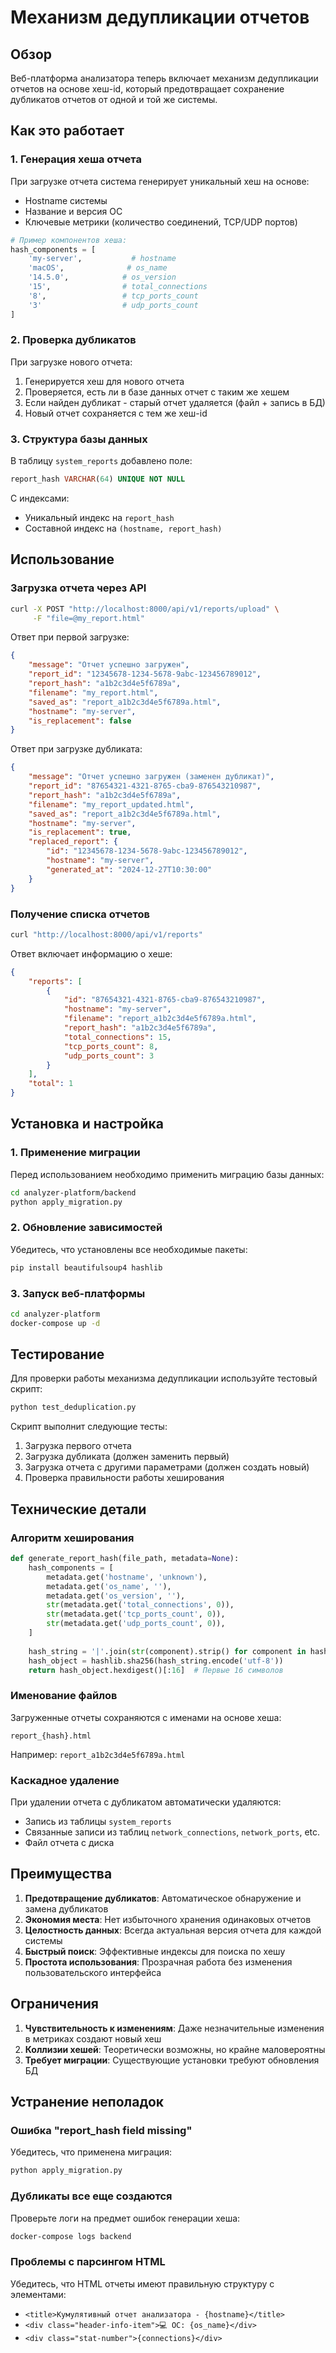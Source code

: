 # Механизм дедупликации отчетов

## Обзор

Веб-платформа анализатора теперь включает механизм дедупликации отчетов на основе хеш-id, который предотвращает сохранение дубликатов отчетов от одной и той же системы.

## Как это работает

### 1. Генерация хеша отчета

При загрузке отчета система генерирует уникальный хеш на основе:
- Hostname системы
- Название и версия ОС
- Ключевые метрики (количество соединений, TCP/UDP портов)

```python
# Пример компонентов хеша:
hash_components = [
    'my-server',           # hostname
    'macOS',              # os_name
    '14.5.0',            # os_version
    '15',                # total_connections
    '8',                 # tcp_ports_count
    '3'                  # udp_ports_count
]
```

### 2. Проверка дубликатов

При загрузке нового отчета:
1. Генерируется хеш для нового отчета
2. Проверяется, есть ли в базе данных отчет с таким же хешем
3. Если найден дубликат - старый отчет удаляется (файл + запись в БД)
4. Новый отчет сохраняется с тем же хеш-id

### 3. Структура базы данных

В таблицу `system_reports` добавлено поле:
```sql
report_hash VARCHAR(64) UNIQUE NOT NULL
```

С индексами:
- Уникальный индекс на `report_hash`
- Составной индекс на `(hostname, report_hash)`

## Использование

### Загрузка отчета через API

```bash
curl -X POST "http://localhost:8000/api/v1/reports/upload" \
     -F "file=@my_report.html"
```

Ответ при первой загрузке:
```json
{
    "message": "Отчет успешно загружен",
    "report_id": "12345678-1234-5678-9abc-123456789012",
    "report_hash": "a1b2c3d4e5f6789a",
    "filename": "my_report.html",
    "saved_as": "report_a1b2c3d4e5f6789a.html",
    "hostname": "my-server",
    "is_replacement": false
}
```

Ответ при загрузке дубликата:
```json
{
    "message": "Отчет успешно загружен (заменен дубликат)",
    "report_id": "87654321-4321-8765-cba9-876543210987",
    "report_hash": "a1b2c3d4e5f6789a",
    "filename": "my_report_updated.html",
    "saved_as": "report_a1b2c3d4e5f6789a.html",
    "hostname": "my-server",
    "is_replacement": true,
    "replaced_report": {
        "id": "12345678-1234-5678-9abc-123456789012",
        "hostname": "my-server",
        "generated_at": "2024-12-27T10:30:00"
    }
}
```

### Получение списка отчетов

```bash
curl "http://localhost:8000/api/v1/reports"
```

Ответ включает информацию о хеше:
```json
{
    "reports": [
        {
            "id": "87654321-4321-8765-cba9-876543210987",
            "hostname": "my-server",
            "filename": "report_a1b2c3d4e5f6789a.html",
            "report_hash": "a1b2c3d4e5f6789a",
            "total_connections": 15,
            "tcp_ports_count": 8,
            "udp_ports_count": 3
        }
    ],
    "total": 1
}
```

## Установка и настройка

### 1. Применение миграции

Перед использованием необходимо применить миграцию базы данных:

```bash
cd analyzer-platform/backend
python apply_migration.py
```

### 2. Обновление зависимостей

Убедитесь, что установлены все необходимые пакеты:
```bash
pip install beautifulsoup4 hashlib
```

### 3. Запуск веб-платформы

```bash
cd analyzer-platform
docker-compose up -d
```

## Тестирование

Для проверки работы механизма дедупликации используйте тестовый скрипт:

```bash
python test_deduplication.py
```

Скрипт выполнит следующие тесты:
1. Загрузка первого отчета
2. Загрузка дубликата (должен заменить первый)
3. Загрузка отчета с другими параметрами (должен создать новый)
4. Проверка правильности работы хеширования

## Технические детали

### Алгоритм хеширования

```python
def generate_report_hash(file_path, metadata=None):
    hash_components = [
        metadata.get('hostname', 'unknown'),
        metadata.get('os_name', ''),
        metadata.get('os_version', ''),
        str(metadata.get('total_connections', 0)),
        str(metadata.get('tcp_ports_count', 0)),
        str(metadata.get('udp_ports_count', 0)),
    ]
    
    hash_string = '|'.join(str(component).strip() for component in hash_components)
    hash_object = hashlib.sha256(hash_string.encode('utf-8'))
    return hash_object.hexdigest()[:16]  # Первые 16 символов
```

### Именование файлов

Загруженные отчеты сохраняются с именами на основе хеша:
```
report_{hash}.html
```

Например: `report_a1b2c3d4e5f6789a.html`

### Каскадное удаление

При удалении отчета с дубликатом автоматически удаляются:
- Запись из таблицы `system_reports`
- Связанные записи из таблиц `network_connections`, `network_ports`, etc.
- Файл отчета с диска

## Преимущества

1. **Предотвращение дубликатов**: Автоматическое обнаружение и замена дубликатов
2. **Экономия места**: Нет избыточного хранения одинаковых отчетов
3. **Целостность данных**: Всегда актуальная версия отчета для каждой системы
4. **Быстрый поиск**: Эффективные индексы для поиска по хешу
5. **Простота использования**: Прозрачная работа без изменения пользовательского интерфейса

## Ограничения

1. **Чувствительность к изменениям**: Даже незначительные изменения в метриках создают новый хеш
2. **Коллизии хешей**: Теоретически возможны, но крайне маловероятны
3. **Требует миграции**: Существующие установки требуют обновления БД

## Устранение неполадок

### Ошибка "report_hash field missing"

Убедитесь, что применена миграция:
```bash
python apply_migration.py
```

### Дубликаты все еще создаются

Проверьте логи на предмет ошибок генерации хеша:
```bash
docker-compose logs backend
```

### Проблемы с парсингом HTML

Убедитесь, что HTML отчеты имеют правильную структуру с элементами:
- `<title>Кумулятивный отчет анализатора - {hostname}</title>`
- `<div class="header-info-item">💻 ОС: {os_name}</div>`
- `<div class="stat-number">{connections}</div>` 